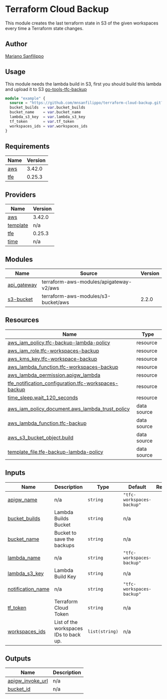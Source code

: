 # Terraform Cloud Backup
This module creates the last terraform state in S3 of the given workspaces every time a Terraform state changes.
## Author
[Mariano Sanfilippo](https://www.linkedin.com/in/mariano-sanfilippo/)
## Usage
This module needs the lambda build in S3, first you should build this lambda and upload it to S3
[go-tools-tfc-backup](https://github.com/mnsanfilippo/go-tools-tfc-backup)
```terraform
module "example" {
  source = "https://github.com/mnsanfilippo/terraform-cloud-backup.git?ref=main"
  bucket_builds  = var.bucket_builds
  bucket_name    = var.bucket_name
  lambda_s3_key  = var.lambda_s3_key
  tf_token       = var.tf_token
  workspaces_ids = var.workspaces_ids
}
```
<!-- BEGIN_TF_DOCS -->
## Requirements

| Name | Version |
|------|---------|
| <a name="requirement_aws"></a> [aws](#requirement\_aws) | 3.42.0 |
| <a name="requirement_tfe"></a> [tfe](#requirement\_tfe) | 0.25.3 |

## Providers

| Name | Version |
|------|---------|
| <a name="provider_aws"></a> [aws](#provider\_aws) | 3.42.0 |
| <a name="provider_template"></a> [template](#provider\_template) | n/a |
| <a name="provider_tfe"></a> [tfe](#provider\_tfe) | 0.25.3 |
| <a name="provider_time"></a> [time](#provider\_time) | n/a |

## Modules

| Name | Source | Version |
|------|--------|---------|
| <a name="module_api_gateway"></a> [api\_gateway](#module\_api\_gateway) | terraform-aws-modules/apigateway-v2/aws |  |
| <a name="module_s3-bucket"></a> [s3-bucket](#module\_s3-bucket) | terraform-aws-modules/s3-bucket/aws | 2.2.0 |

## Resources

| Name | Type |
|------|------|
| [aws_iam_policy.tfc-backup-lambda-policy](https://registry.terraform.io/providers/hashicorp/aws/3.42.0/docs/resources/iam_policy) | resource |
| [aws_iam_role.tfc-workspaces-backup](https://registry.terraform.io/providers/hashicorp/aws/3.42.0/docs/resources/iam_role) | resource |
| [aws_kms_key.tfc-workspace-backup](https://registry.terraform.io/providers/hashicorp/aws/3.42.0/docs/resources/kms_key) | resource |
| [aws_lambda_function.tfc-workspaces-backup](https://registry.terraform.io/providers/hashicorp/aws/3.42.0/docs/resources/lambda_function) | resource |
| [aws_lambda_permission.apigw_lambda](https://registry.terraform.io/providers/hashicorp/aws/3.42.0/docs/resources/lambda_permission) | resource |
| [tfe_notification_configuration.tfc-workspaces-backup](https://registry.terraform.io/providers/hashicorp/tfe/0.25.3/docs/resources/notification_configuration) | resource |
| [time_sleep.wait_120_seconds](https://registry.terraform.io/providers/hashicorp/time/latest/docs/resources/sleep) | resource |
| [aws_iam_policy_document.aws_lambda_trust_policy](https://registry.terraform.io/providers/hashicorp/aws/3.42.0/docs/data-sources/iam_policy_document) | data source |
| [aws_lambda_function.tfc-backup](https://registry.terraform.io/providers/hashicorp/aws/3.42.0/docs/data-sources/lambda_function) | data source |
| [aws_s3_bucket_object.build](https://registry.terraform.io/providers/hashicorp/aws/3.42.0/docs/data-sources/s3_bucket_object) | data source |
| [template_file.tfe-backup-lambda-policy](https://registry.terraform.io/providers/hashicorp/template/latest/docs/data-sources/file) | data source |

## Inputs

| Name | Description | Type | Default | Required |
|------|-------------|------|---------|:--------:|
| <a name="input_apigw_name"></a> [apigw\_name](#input\_apigw\_name) | n/a | `string` | `"tfc-workspaces-backup"` | no |
| <a name="input_bucket_builds"></a> [bucket\_builds](#input\_bucket\_builds) | Lambda Builds Bucket | `string` | n/a | yes |
| <a name="input_bucket_name"></a> [bucket\_name](#input\_bucket\_name) | Bucket to save the backups | `string` | n/a | yes |
| <a name="input_lambda_name"></a> [lambda\_name](#input\_lambda\_name) | n/a | `string` | `"tfc-workspaces-backup"` | no |
| <a name="input_lambda_s3_key"></a> [lambda\_s3\_key](#input\_lambda\_s3\_key) | Lambda Build Key | `string` | n/a | yes |
| <a name="input_notification_name"></a> [notification\_name](#input\_notification\_name) | n/a | `string` | `"tfc-workspaces-backup"` | no |
| <a name="input_tf_token"></a> [tf\_token](#input\_tf\_token) | Terraform Cloud Token | `string` | n/a | yes |
| <a name="input_workspaces_ids"></a> [workspaces\_ids](#input\_workspaces\_ids) | List of the workspaces IDs to back up. | `list(string)` | n/a | yes |

## Outputs

| Name | Description |
|------|-------------|
| <a name="output_apigw_invoke_url"></a> [apigw\_invoke\_url](#output\_apigw\_invoke\_url) | n/a |
| <a name="output_bucket_id"></a> [bucket\_id](#output\_bucket\_id) | n/a |
<!-- END_TF_DOCS -->

